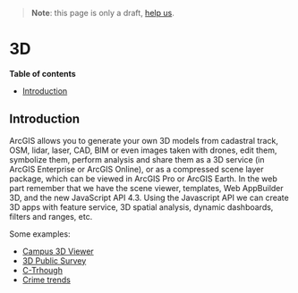 > **Note**: this page is only a draft, [help us](#contributions).

# 3D

<!-- START doctoc generated TOC please keep comment here to allow auto update -->
<!-- DON'T EDIT THIS SECTION, INSTEAD RE-RUN doctoc TO UPDATE -->
**Table of contents**

- [Introduction](#introduction)

<!-- END doctoc generated TOC please keep comment here to allow auto update -->

## Introduction
ArcGIS allows you to generate your own 3D models from cadastral track, OSM, lidar, laser, CAD, BIM or even images taken with drones, edit them, symbolize them, perform analysis and share them as a 3D service (in ArcGIS Enterprise or ArcGIS Online), or as a compressed scene layer package, which can be viewed in ArcGIS Pro or ArcGIS Earth. In the web part remember that we have the scene viewer, templates, Web AppBuilder 3D, and the new JavaScript API 4.3. Using the Javascript API we can create 3D apps with feature service, 3D spatial analysis, dynamic dashboards, filters and ranges, etc.

Some examples:
* [Campus 3D Viewer](http://3dcampus.arcgis.com/EsriCampusViewer2017/)
* [3D Public Survey](http://tryitlive.arcgis.com/3DPublicSurvey/)
* [C-Trhough](https://www.youtube.com/watch?v=KGClZF3Gcss&feature=youtu.be)
* [Crime trends](http://coolmaps.esri.com/#14)

